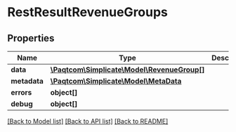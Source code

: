 # RestResultRevenueGroups

## Properties

 Name         | Type                                                        | Description | Notes      
--------------|-------------------------------------------------------------|-------------|------------
 **data**     | [**\Paqtcom\Simplicate\Model\RevenueGroup[]**](RevenueGroup.md) |             | [optional] 
 **metadata** | [**\Paqtcom\Simplicate\Model\MetaData**](MetaData.md)           |             | [optional] 
 **errors**   | **object[]**                                                |             | [optional] 
 **debug**    | **object[]**                                                |             | [optional] 

[[Back to Model list]](../README.md#documentation-for-models) [[Back to API list]](../README.md#documentation-for-api-endpoints) [[Back to README]](../README.md)


